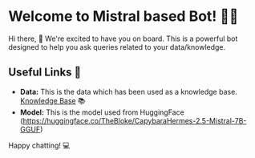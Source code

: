 # Welcome to Mistral based Bot! 🚀🤖

Hi there, 👋 We're excited to have you on board. This is a powerful bot designed to help you ask queries related to your data/knowledge.

## Useful Links 🔗

- **Data:** This is the data which has been used as a knowledge base. [Knowledge Base](https://docs.chainlit.io) 📚
- **Model:** This is the model used from HuggingFace (<https://huggingface.co/TheBloke/CapybaraHermes-2.5-Mistral-7B-GGUF>)

Happy chatting! 💻
